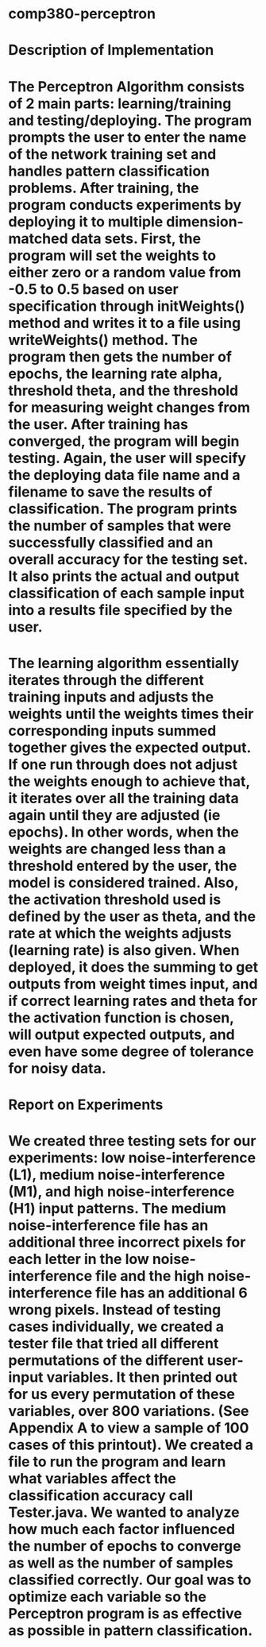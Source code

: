 # comp380-perceptron

# Description of Implementation
# The Perceptron Algorithm consists of 2 main parts: learning/training and testing/deploying.  The program prompts the user to enter the name of the network training set and handles pattern classification problems.  After training, the program conducts experiments by deploying it to multiple dimension-matched data sets.  First, the program will set the weights to either zero or a random value from -0.5 to 0.5 based on user specification through initWeights() method and writes it to a file using writeWeights() method.  The program then gets the number of epochs, the learning rate alpha, threshold theta, and the threshold for measuring weight changes from the user.  After training has converged, the program will begin testing.  Again, the user will specify the deploying data file name and a filename to save the results of classification.  The program prints the number of samples that were successfully classified and an overall accuracy for the testing set. It also prints the actual and output classification of each sample input into a results file specified by the user.
# The learning algorithm essentially iterates through the different training inputs and adjusts the weights until the weights times their corresponding inputs summed together gives the expected output. If one run through does not adjust the weights enough to achieve that, it iterates over all the training data again until they are adjusted (ie epochs). In other words, when the weights are changed less than a threshold entered by the user, the model is considered trained. Also, the activation threshold used is defined by the user as theta, and the rate at which the weights adjusts (learning rate) is also given. When deployed, it does the summing to get outputs from weight times input, and if correct learning rates and theta for the activation function is chosen, will output expected outputs, and even have some degree of tolerance for noisy data. 

# Report on Experiments
# We created three testing sets for our experiments: low noise-interference (L1), medium noise-interference (M1), and high noise-interference (H1) input patterns.  The medium noise-interference file has an additional three incorrect pixels for each letter in the low noise-interference file and the high noise-interference file has an additional 6 wrong pixels. Instead of testing cases individually, we created a tester file that tried all different permutations of the different user-input variables. It then printed out for us every permutation of these variables, over 800 variations. (See Appendix A to view a sample of 100 cases of this printout). We created a file to run the program and learn what variables affect the classification accuracy call Tester.java.  We wanted to analyze how much each factor influenced the number of epochs to converge as well as the number of samples classified correctly.  Our goal was to optimize each variable so the Perceptron program is as effective as possible in pattern classification.
